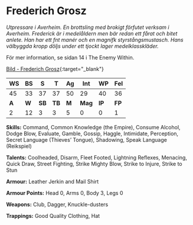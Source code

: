# Frederich Grosz
_Utpressare i Averheim. En brottsling med brokigt
förfutet verksam i Averheim. Frederick är i
medelåldern men bär redan ett fårat och bitet anlete.
Han har ett fnt manér och en magnifk
styrstångsmustasch. Hans välbyggda kropp döljs under
ett tjockt lager medelklasskläder._

För mer information, se sidan 14 i The Enemy Within.

[Bild - Frederich Grosz](https://drive.google.com/file/d/0B1mLHM9FvbskMXlPU1V1TU1FQXM/view?usp=sharing){:target="_blank"}

|**WS**|**BS**|**S**|**T**|**Ag**|**Int**|**WP**|**Fel**|
|--|--|-|-|--|---|--|---|
|45|33|37|37|50|29|40|36|
|**A**|**W**|**SB**|**TB**|**M**|**Mag**|**IP**|**FP**|
|2|12|3|3|5|0|0|1|

**Skills:** Command, Common Knowledge (the Empire), Consume
Alcohol, Dodge Blow, Evaluate, Gamble, Gossip, Haggle, Intimidate,
Perception, Secret Language (Thieves’ Tongue), Shadowing, Speak
Language (Reikspiel) 

**Talents:** Coolheaded, Disarm, Fleet Footed, Lightning Reflexes,
Menacing, Quick Draw, Street Fighting, Strike Mighty Blow, Strike to
Injure, Strike to Stun

**Armour:** Leather Jerkin and Mail Shirt

**Armour Points:** Head 0, Arms 0, Body 3, Legs 0

**Weapons:** Club, Dagger, Knuckle-dusters

**Trappings:** Good Quality Clothing, Hat